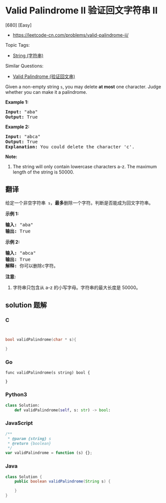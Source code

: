 # Valid Palindrome II 验证回文字符串 Ⅱ

[680] [Easy]

- https://leetcode-cn.com/problems/valid-palindrome-ii/

Topic Tags:

- [String (字符串)](https://leetcode-cn.com/tag/string/)

Similar Questions:

- [Valid Palindrome (验证回文串)](https://leetcode-cn.com/problems/valid-palindrome/)

Given a non-empty string `s`, you may delete **at most** one character. Judge whether you can make it a palindrome.

**Example 1:**

<pre><b>Input:</b> "aba"
<b>Output:</b> True
</pre>

**Example 2:**

<pre><b>Input:</b> "abca"
<b>Output:</b> True
<b>Explanation:</b> You could delete the character 'c'.
</pre>

**Note:**

1.  The string will only contain lowercase characters a-z. The maximum length of the string is 50000.

## 翻译

给定一个非空字符串  `s`，**最多**删除一个字符。判断是否能成为回文字符串。

**示例 1:**

<pre><strong>输入:</strong> "aba"
<strong>输出:</strong> True
</pre>

**示例 2:**

<pre><strong>输入:</strong> "abca"
<strong>输出:</strong> True
<strong>解释:</strong> 你可以删除c字符。
</pre>

**注意:**

1.  字符串只包含从 a-z 的小写字母。字符串的最大长度是 50000。

## solution 题解

### C

```c


bool validPalindrome(char * s){

}


```

### Go

```golang
func validPalindrome(s string) bool {

}
```

### Python3

```python
class Solution:
    def validPalindrome(self, s: str) -> bool:

```

### JavaScript

```javascript
/**
 * @param {string} s
 * @return {boolean}
 */
var validPalindrome = function (s) {};
```

### Java

```java
class Solution {
    public boolean validPalindrome(String s) {

    }
}
```
